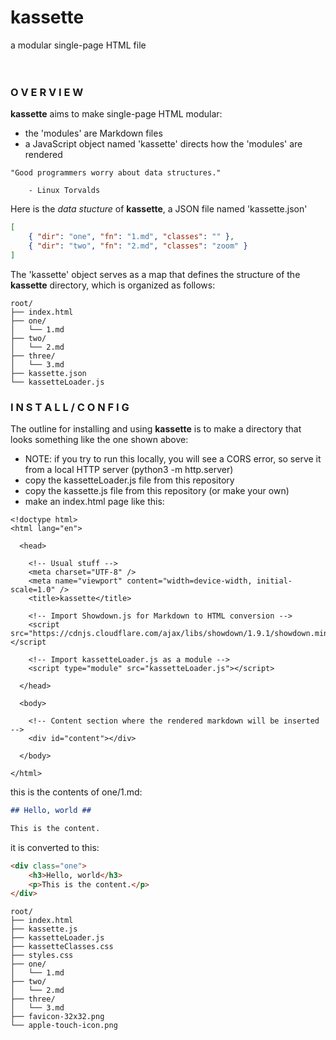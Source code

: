# kassette #
a modular single-page HTML file
<br>
<br>
<br>

### O V E R V I E W ###

<strong>kassette</strong> aims to make single-page HTML modular:

- the 'modules' are Markdown files
- a JavaScript object named 'kassette' directs how the 'modules' are rendered

```
"Good programmers worry about data structures."

    - Linux Torvalds
```

Here is the <em>data stucture</em> of <strong>kassette</strong>, a JSON file named 'kassette.json'

```json
[
    { "dir": "one", "fn": "1.md", "classes": "" },
    { "dir": "two", "fn": "2.md", "classes": "zoom" }
]
```

The 'kassette' object serves as a map that defines the structure of the <strong>kassette</strong> directory, which is organized as follows:

```
root/
├── index.html
├── one/
│   └── 1.md
├── two/
│   └── 2.md
├── three/
│   └── 3.md
├── kassette.json
└── kassetteLoader.js
```

### I N S T A L L  / C O N F I G  ###

The outline for installing and using <strong>kassette</strong> is to make a directory that looks something like the one shown above:

- NOTE: if you try to run this locally, you will see a CORS error, so serve it from a local HTTP server (python3 -m http.server)
- copy the kassetteLoader.js file from this repository
- copy the kassette.js file from this repository (or make your own)
- make an index.html page like this:

```
<!doctype html>
<html lang="en">
  
  <head>
    
    <!-- Usual stuff -->
    <meta charset="UTF-8" />
    <meta name="viewport" content="width=device-width, initial-scale=1.0" />
    <title>kassette</title>

    <!-- Import Showdown.js for Markdown to HTML conversion -->
    <script src="https://cdnjs.cloudflare.com/ajax/libs/showdown/1.9.1/showdown.min.js"></script

    <!-- Import kassetteLoader.js as a module -->
    <script type="module" src="kassetteLoader.js"></script>
    
  </head>

  <body>

    <!-- Content section where the rendered markdown will be inserted -->
    <div id="content"></div>
    
  </body>

</html>
```









this is the contents of one/1.md:

```markdown
## Hello, world ##

This is the content.
```
it is converted to this:

```HTML
<div class="one">
    <h3>Hello, world</h3>
    <p>This is the content.</p>
</div>
```

```
root/
├── index.html
├── kassette.js
├── kassetteLoader.js
├── kassetteClasses.css
├── styles.css
├── one/
│   └── 1.md
├── two/
│   └── 2.md
├── three/
│   └── 3.md
├── favicon-32x32.png
└── apple-touch-icon.png
```
